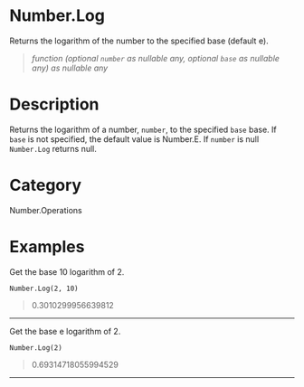 ﻿# Number.Log
Returns the logarithm of the number to the specified base (default e).
> _function (optional <code>number</code> as nullable any, optional <code>base</code> as nullable any) as nullable any_
# Description 
Returns the logarithm of a number, <code>number</code>, to the specified <code>base</code> base. If <code>base</code> is not specified, the default value is Number.E. 
    If <code>number</code> is null <code>Number.Log</code> returns null.

# Category 
Number.Operations
# Examples 
Get the base 10 logarithm of 2.
```
Number.Log(2, 10)
```
> 0.3010299956639812
***
Get the base e logarithm of 2.
```
Number.Log(2)
```
> 0.69314718055994529
***
